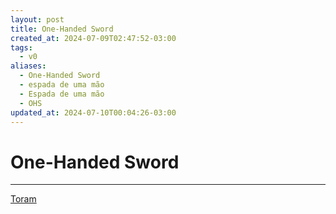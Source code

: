 ```yaml
---
layout: post
title: One-Handed Sword
created_at: 2024-07-09T02:47:52-03:00
tags:
  - v0
aliases:
  - One-Handed Sword
  - espada de uma mão
  - Espada de uma mão
  - OHS
updated_at: 2024-07-10T00:04:26-03:00
---
```

# One-Handed Sword
---

[Toram](_draft/2024/07/2024-07-06-Toram.md)